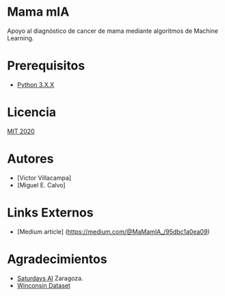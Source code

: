 # Mama mIA
Apoyo al diagnóstico de cancer de mama mediante algoritmos de Machine Learning.

# Prerequisitos
- [Python 3.X.X](https://www.python.org/downloads/)

# Licencia
[MIT 2020](License)

# Autores
- [Victor Villacampa]
- [Miguel E. Calvo]


# Links Externos
- [Medium article] (https://medium.com/@MaMamIA_/95dbc1a0ea09)


# Agradecimientos
- [Saturdays AI](https://www.saturdays.ai/) Zaragoza. 
- [Winconsin Dataset](https://archive.ics.uci.edu/ml/datasets/breast+cancer+wisconsin+(diagnostic)) 
